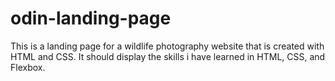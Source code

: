 # odin-landing-page
This is a landing page for a wildlife photography website that is created with HTML and CSS.
It should display the skills i have learned in HTML, CSS, and Flexbox.